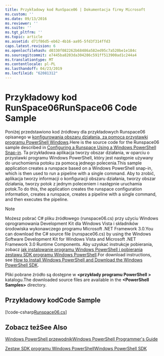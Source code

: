 ```yaml
---
title: Przykładowy kod RunSpace06 | Dokumentacja firmy Microsoft
ms.custom: ''
ms.date: 09/13/2016
ms.reviewer: ''
ms.suite: ''
ms.tgt_pltfrm: ''
ms.topic: article
ms.assetid: d71f86d5-eb62-4b16-aa95-5fd3f314ffd3
caps.latest.revision: 6
ms.openlocfilehash: d0330f082262b68486a582ed95c7a520be1e184c
ms.sourcegitcommit: e7445ba8203da304286c591ff513900ad1c244a4
ms.translationtype: MT
ms.contentlocale: pl-PL
ms.lasthandoff: 04/23/2019
ms.locfileid: "62081312"
---
```

# <a name="runspace06-code-sample"></a><span data-ttu-id="64bc0-102">Przykładowy kod RunSpace06</span><span class="sxs-lookup"><span data-stu-id="64bc0-102">RunSpace06 Code Sample</span></span>

<span data-ttu-id="64bc0-103">Poniżej przedstawiono kod źródłowy dla przykładowych Runspace06 opisanego w [konfigurowania obszaru działania, za pomocą przystawki programu PowerShell Windows](http://msdn.microsoft.com/en-us/a7289ee8-9732-49ee-91c7-d533e9538b83).</span><span class="sxs-lookup"><span data-stu-id="64bc0-103">Here is the source code for the Runspace06 sample described in [Configuring a Runspace Using a Windows PowerShell Snap-in](http://msdn.microsoft.com/en-us/a7289ee8-9732-49ee-91c7-d533e9538b83).</span></span> <span data-ttu-id="64bc0-104">Ta przykładowa aplikacja tworzy obszar działania, w oparciu o przystawki programu Windows PowerShell, który jest następnie używany do uruchomienia potoku za pomocą jednego polecenia.</span><span class="sxs-lookup"><span data-stu-id="64bc0-104">This sample application creates a runspace based on a Windows PowerShell snap-in, which is then used to run a pipeline with a single command.</span></span> <span data-ttu-id="64bc0-105">Aby to zrobić, aplikacja tworzy informacji o konfiguracji obszaru działania, tworzy obszar działania, tworzy potok z jednym poleceniem i następnie uruchamia potok.</span><span class="sxs-lookup"><span data-stu-id="64bc0-105">To do this, the application creates the runspace configuration information, creates a runspace, creates a pipeline with a single command, and then executes the pipeline.</span></span>

> [!NOTE]
> <span data-ttu-id="64bc0-106">Możesz pobrać C# pliku źródłowego (runspace06.cs) przy użyciu Windows oprogramowania Development Kit dla Windows Vista i składników środowiska wykonawczego programu Microsoft .NET Framework 3.0.</span><span class="sxs-lookup"><span data-stu-id="64bc0-106">You can download the C# source file (runspace06.cs) by using the Windows Software Development Kit for Windows Vista and Microsoft .NET Framework 3.0 Runtime Components.</span></span> <span data-ttu-id="64bc0-107">Aby uzyskać instrukcje pobierania, zobacz [jak instalowanie programu Windows PowerShell i pobierania zestawu SDK programu Windows PowerShell](/powershell/developer/installing-the-windows-powershell-sdk).</span><span class="sxs-lookup"><span data-stu-id="64bc0-107">For download instructions, see [How to Install Windows PowerShell and Download the Windows PowerShell SDK](/powershell/developer/installing-the-windows-powershell-sdk).</span></span>
>
> <span data-ttu-id="64bc0-108">Pliki pobrane źródło są dostępne w  **\<przykłady programu PowerShell >** katalogu.</span><span class="sxs-lookup"><span data-stu-id="64bc0-108">The downloaded source files are available in the **\<PowerShell Samples>** directory.</span></span>

## <a name="code-sample"></a><span data-ttu-id="64bc0-109">Przykładowy kod</span><span class="sxs-lookup"><span data-stu-id="64bc0-109">Code Sample</span></span>

[!code-csharp[Runspace06.cs](../../powershell-sdk-samples/SDK-2.0/csharp/Runspace06/Runspace06.cs#L11-L85 "Runspace06.cs")]

## <a name="see-also"></a><span data-ttu-id="64bc0-110">Zobacz też</span><span class="sxs-lookup"><span data-stu-id="64bc0-110">See Also</span></span>

[<span data-ttu-id="64bc0-111">Windows PowerShell przewodnik</span><span class="sxs-lookup"><span data-stu-id="64bc0-111">Windows PowerShell Programmer's Guide</span></span>](./windows-powershell-programmer-s-guide.md)

[<span data-ttu-id="64bc0-112">Zestaw SDK programu Windows PowerShell</span><span class="sxs-lookup"><span data-stu-id="64bc0-112">Windows PowerShell SDK</span></span>](../windows-powershell-reference.md)